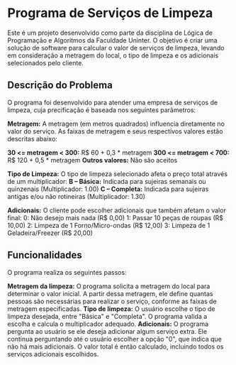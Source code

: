 # Programa de Serviços de Limpeza 
Este é um projeto desenvolvido como parte da disciplina de Lógica de Programação e Algoritmos da Faculdade Uninter. O objetivo é criar uma solução de software para calcular o valor de serviços de limpeza, levando em consideração a metragem do local, o tipo de limpeza e os adicionais selecionados pelo cliente.

## Descrição do Problema
O programa foi desenvolvido para atender uma empresa de serviços de limpeza, cuja precificação é baseada nos seguintes parâmetros:

**Metragem:** A metragem (em metros quadrados) influencia diretamente no valor do serviço. As faixas de metragem e seus respectivos valores estão descritas abaixo:

**30 <= metragem < 300:** R$ 60 + 0,3 * metragem
**300 <= metragem < 700:** R$ 120 + 0,5 * metragem
**Outros valores:** Não são aceitos

**Tipo de Limpeza:** O tipo de limpeza selecionado afeta o preço total através de um multiplicador:
**B – Básica:** Indicada para sujeiras semanais ou quinzenais (Multiplicador: 1.00)
**C – Completa:** Indicada para sujeiras antigas e/ou não rotineiras (Multiplicador: 1.30)


**Adicionais:** O cliente pode escolher adicionais que também afetam o valor final:
0: Não desejo mais nada (R$ 0,00)
1: Passar 10 peças de roupas (R$ 10,00)
2: Limpeza de 1 Forno/Micro-ondas (R$ 12,00)
3: Limpeza de 1 Geladeira/Freezer (R$ 20,00)

## Funcionalidades
O programa realiza os seguintes passos:

**Metragem da limpeza:** O programa solicita a metragem do local para determinar o valor inicial. A partir dessa metragem, ele define quantas pessoas são necessárias para realizar o serviço, conforme as faixas de metragem especificadas.
**Tipo de limpeza:** O usuário escolhe o tipo de limpeza desejada, entre "Básica" e "Completa". O programa valida a escolha e calcula o multiplicador adequado.
**Adicionais:** O programa pergunta ao usuário se ele deseja adicionar algum serviço extra. Ele continua perguntando até o usuário escolher a opção "0", que indica que não há mais adicionais. O valor total é então calculado, incluindo todos os serviços adicionais escolhidos.





